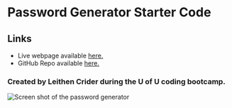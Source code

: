 # Password Generator Starter Code

## Links

* Live webpage available [here.](https://thenlie.github.io/password-generator/)
* GitHub Repo available [here.](https://github.com/Thenlie/password-generator)

### Created by Leithen Crider during the U of U coding bootcamp.

![Screen shot of the password generator](https://github.com/Thenlie/develop/assets/images/screenshot.png)